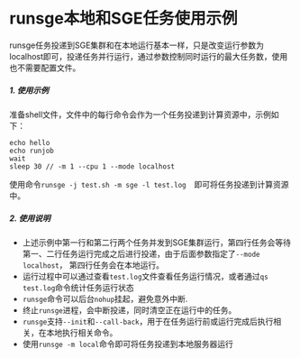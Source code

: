 # runsge本地和SGE任务使用示例

runsge任务投递到SGE集群和在本地运行基本一样，只是改变运行参数为localhost即可，投递任务并行运行，通过参数控制同时运行的最大任务数，使用也不需要配置文件。

##### 1. 使用示例

准备shell文件，文件中的每行命令会作为一个任务投递到计算资源中，示例如下：

```
echo hello
echo runjob
wait
sleep 30 // -m 1 --cpu 1 --mode localhost
```

使用命令`runsge -j test.sh -m sge -l test.log  `即可将任务投递到计算资源中。



##### 2. 使用说明

+ 上述示例中第一行和第二行两个任务并发到SGE集群运行，第四行任务会等待第一、二行任务运行完成之后进行投递，由于后面参数指定了`--mode localhost`， 第四行任务会在本地运行。
+ 运行过程中可以通过查看`test.log`文件查看任务运行情况，或者通过`qs test.log`命令统计任务运行状态
+ `runsge`命令可以后台`nohup`挂起，避免意外中断.
+ 终止`runsge`进程，会中断投递，同时清空正在运行中的任务。
+ `runsge`支持`--init`和`--call-back`，用于在任务运行前或运行完成后执行相关，在本地执行相关命令。
+ 使用`runsge -m local`命令即可将任务投递到本地服务器运行


